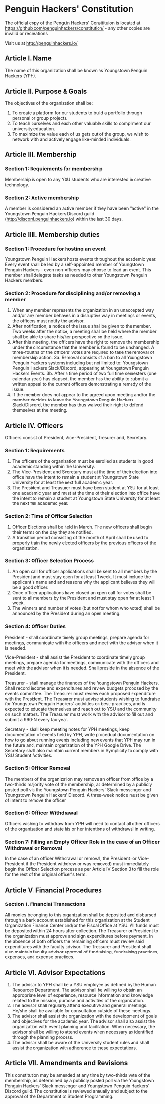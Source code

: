 # Penguin Hackers' Constitution

The official copy of the Penguin Hackers' Consitituion is located at https://github.com/penguinhackers/constitution/ - any other copies are invalid or recreations

Visit us at http://penguinhackers.io/

## Article I. Name

The name of this organization shall be known as Youngstown Penguin Hackers (YPH).

## Article II. Purpose & Goals

The objectives of the organization shall be:

1. To create a platform for our students to build a portfolio through personal or group projects.
2. To teach ourselves and each other valuable skills to compliment our university education.
3. To maximize the value each of us gets out of the group, we wish to network with and actively engage like-minded individuals.

## Article III. Membership

### Section 1: Requiements for membership

Membership is open to any YSU students who are interested in creative technology.

### Section 2: Active membership

A member is considered an active member if they have been "active" in the Youngstown Penguin Hackers Discord guild (http://discord.penguinhackers.io) within the last 30 days.

## Article IIII. Membership duties

### Section 1: Procedure for hosting an event

Youngstown Penguin Hackers hosts events throughout the academic year. Every event shall be led by a self-appointed member of Youngstown Penguin Hackers - even non-officers may choose to lead an event. This member shall delegate tasks as needed to other Youngstown Penguin Hackers members.

### Section 2: Procedure for disciplining and/or removing a member

1. When any member represents the organization in an unaccepted way and/or any member behaves in a disruptive way in meetings or events, the officers must notify the advisor.
2. After notification, a notice of the issue shall be given to the member. Two weeks after the notice, a meeting shall be held where the member shall be able to share his/her perspective on the issue.
3. After this meeting, the officers have the right to remove the membership under the circumstance that the member is found to be unchanged. A three-fourths of the officers’ votes are required to take the removal of membership action.
3a. Removal consists of a ban to all Youngstown Penguin Hackers systems including but not limited to: Youngstown Penguin Hackers Slack/Discord, appearing at Youngstown Penguin Hackers Events.
3b. After a time period of two full time semesters (one calendar year) has elapsed, the member has the ability to submit a written appeal to the current officers demonstrating a remedy of the issue.
4. If the member does not appear to the agreed upon meeting and/or the member decides to leave the Youngstown Penguin Hackers Slack/Discord, the member has thus waived their right to defend themselves at the meeting.

## Article IV. Officers

Officers consist of President, Vice-President, Tresurer and, Secretary.

### Section 1: Requirements

1. The officers of the organization must be enrolled as students in good academic standing within the University.
2. The Vice-President and Secretary must at the time of their election into office have the intent to remain a student at Youngstown State University for at least the next full academic year.
3. The President and Treasurer must have been student at YSU for at least one academic year and must at the time of their election into office have the intent to remain a student at Youngstown State University for at least the next full academic year.

### Section 2: Time of Officer Selection

1. Officer Elections shall be held in March. The new officers shall begin their terms on the day they are notified.
2. A transition period consisting of the month of April shall be used to properly train the newly elected officers by the previous officers of the organization.

### Section 3: Officer Selection Process

1. An open call for officer applications shall be sent to all members by the President and must stay open for at least 1 week. It must include the applicant's name and and reasons why the applicant believes they will be a good officer.
2. Once officer applications have closed an open call for votes shall be sent to all members by the President and must stay open for at least 1 week.
3. The winners and number of votes (but not for whom who voted) shall be announced by the President during an open meeting.

### Section 4: Officer Duties

President - shall coordinate timely group meetings, prepare agenda for meetings, communicate with the officers and meet with the advisor when it is needed.

Vice-President - shall assist the President to coordinate timely group meetings, prepare agenda for meetings, communicate with the officers and meet with the advisor when it is needed. Shall preside in the absence of the President.

Treasurer - shall manage the finances of the Youngstown Penguin Hackers. Shall record income and expenditures and review budgets proposed by the events committee. The Treasurer must review each proposed expenditure with the President. The Treasurer must advise students wishing to fundraise for Youngstown Penguin Hackers' activities on best-practices, and is expected to educate themselves and reach out to YSU and the community on such matters. The Treasurer must work with the advisor to fill out and submit a 990-N every tax year.

Secretary - shall keep meeting notes for YPH meetings, keep documentation of events held by YPH, write procedual documentation on how to go about running events including new events that YPH may run in the future and, maintain organization of the YPH Google Drive. The Secretary shall also maintain current members in Symplicity to comply with YSU Student Activities.

### Section 5: Officer Removal

The members of the organization may remove an officer from office by a two-thirds majority vote of the membership, as determined by a publicly posted poll via the Youngstown Penguin Hackers' Slack messenger and Youngstown Penguin Hackers' Discord. A three-week notice must be given of intent to remove the officer.

### Section 6: Officer Withdrawal

Officers wishing to withdraw from YPH will need to contact all other officers of the organization and state his or her intentions of withdrawal in writing.

### Section 7: Filling an Empty Officer Role in the case of an Officer Withdrawal or Removal

In the case of an officer Withdrawal or removal, the President (or Vice-President if the President withdrew or was removed) must immediately begin the Officer Selection process as per Article IV Section 3 to fill the role for the rest of the original officer's term.

## Article V. Financial Procedures

### Section 1. Financial Transactions

All monies belonging to this organization shall be deposited and disbursed through a bank account established for this organization at the Student Organization Finance Center and/or the Fiscal Office at YSU. All funds must be deposited within 24 hours after collection. The Treasurer or President to the organization must approve and sign expenditures before payment. In the absence of both officers the remaining officers must review said expenditures with the faculty advisor. The Treasurer and President shall also maintain faculty advisor approval of fundraising, fundraising practices, expenses, and expense practices.

## Article VI. Advisor Expectations

1. The advisor to YPH shall be a YSU employee as defined by the Human Resources Department. The advisor shall be willing to obtain an appropriate level of experience, resource information and knowledge related to the mission, purpose and activities of the organization.
2. The advisor shall regularly attend executive and general meetings. He/she shall be available for consultation outside of these meetings.
3. The advisor shall assist the organization with the development of goals and objectives for the academic year. The advisor shall also assist the organization with event planning and facilitation. When necessary, the advisor shall be willing to attend events when necessary as identified through the planning process.
4. The advisor shall be aware of the University student rules and shall assist the organization with adherence to these expectations.

## Article VII. Amendments and Revisions

This constitution may be amended at any time by two-thirds vote of the membership, as determined by a publicly posted poll via the Youngstown Penguin Hackers' Slack messenger and Youngstown Penguin Hackers' Discord guild. The constitution is reviewed annually and subject to the approval of the Department of Student Programming.
